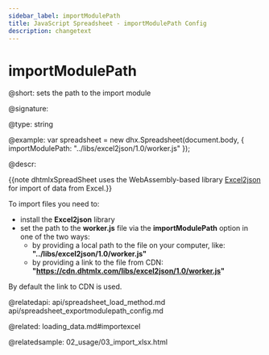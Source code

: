 ```yaml
---
sidebar_label: importModulePath
title: JavaScript Spreadsheet - importModulePath Config
description: changetext
---
```


# importModulePath

@short: sets the path to the import module

@signature:

@type: string

@example:
var spreadsheet = new dhx.Spreadsheet(document.body, {
    importModulePath: "../libs/excel2json/1.0/worker.js"
});

@descr:

{{note dhtmlxSpreadSheet uses the WebAssembly-based library [Excel2json](https://github.com/DHTMLX/excel2json) for import of data from Excel.}}

To import files you need to:

- install the **Excel2json** library
- set the path to the **worker.js** file via the **importModulePath** option in one of the two ways:
  - by providing a local path to the file on your computer, like: **"../libs/excel2json/1.0/worker.js"**
  - by providing a link to the file from CDN: **"https://cdn.dhtmlx.com/libs/excel2json/1.0/worker.js"**

By default the link to CDN is used.

@relatedapi:
api/spreadsheet_load_method.md
api/spreadsheet_exportmodulepath_config.md

@related:
loading_data.md#importexcel

@relatedsample:
02_usage/03_import_xlsx.html
